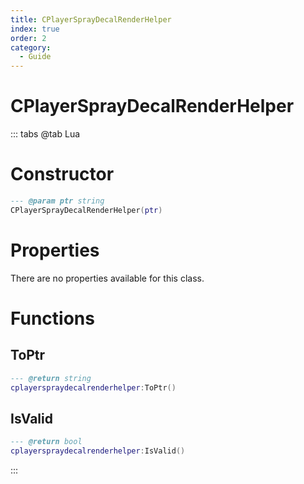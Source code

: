 ```yaml
---
title: CPlayerSprayDecalRenderHelper
index: true
order: 2
category:
  - Guide
---
```


# CPlayerSprayDecalRenderHelper

::: tabs
@tab Lua
# Constructor
```lua
--- @param ptr string
CPlayerSprayDecalRenderHelper(ptr)
```
# Properties
There are no properties available for this class.
# Functions
## ToPtr
```lua
--- @return string
cplayerspraydecalrenderhelper:ToPtr()
```
## IsValid
```lua
--- @return bool
cplayerspraydecalrenderhelper:IsValid()
```

:::
